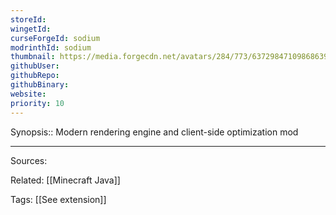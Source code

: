 ```yaml
---
storeId: 
wingetId: 
curseForgeId: sodium
modrinthId: sodium
thumbnail: https://media.forgecdn.net/avatars/284/773/637298471098686391.png
githubUser: 
githubRepo: 
githubBinary: 
website: 
priority: 10
---
```


Synopsis:: Modern rendering engine and client-side optimization mod


---


Sources:

Related:
[[Minecraft Java]]

Tags:
[[See extension]]